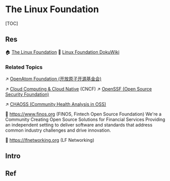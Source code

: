 # The Linux Foundation

[TOC]



## Res
🏠 [The Linux Foundation](https://www.linuxfoundation.org)
📂 [Linux Foundation DokuWiki](https://wiki.linuxfoundation.org/start)


### Related Topics
↗ [OpenAtom Foundation (开放原子开源基金会)](../🪪%20Software%20License%20&%20Open%20Source%20(Free%20Software)/Free%20Software%20Organizations/OpenAtom%20Foundation%20(开放原子开源基金会).md)

↗ [Cloud Computing & Cloud Native](../../../Software%20Engineering/☁️%20Cloud%20Computing%20&%20Cloud%20Native/Cloud%20Computing%20&%20Cloud%20Native.md) (CNCF)
↗ [OpenSSF (Open Source Security Foundation)](../../../CyberSecurity/🏰%20Cybersecurity%20Basics%20&%20InfoSec/🍦%20Software%20Security/OpenSSF%20(Open%20Source%20Security%20Foundation).md)

↗ [CHAOSS (Community Health Analysis in OSS)](../🪪%20Software%20License%20&%20Open%20Source%20(Free%20Software)/Free%20Software%20Organizations/CHAOSS%20(Community%20Health%20Analysis%20in%20OSS).md)

🔗 https://www.finos.org (FINOS, Fintech Open Source Foundation)
We're a Community Creating Open Source Solutions for Financial Services
Providing an independent setting to deliver software and standards that address common industry challenges and drive innovation.

🔗 https://lfnetworking.org (LF Networking)



## Intro



## Ref
[Linux单机最大并发到底是多少？ - 小绿豆的文章 - 知乎]: https://zhuanlan.zhihu.com/p/150223411
